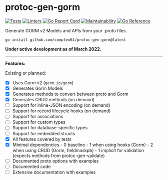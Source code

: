 # protoc-gen-gorm

[![Tests](https://github.com/complex64/protoc-gen-gorm/actions/workflows/tests.yml/badge.svg?branch=main)](https://github.com/complex64/protoc-gen-gorm/actions/workflows/tests.yml) [![Linters](https://github.com/complex64/protoc-gen-gorm/actions/workflows/linters.yml/badge.svg?branch=main)](https://github.com/complex64/protoc-gen-gorm/actions/workflows/linters.yml) [![Go Report Card](https://goreportcard.com/badge/github.com/complex64/protoc-gen-gorm)](https://goreportcard.com/report/github.com/complex64/protoc-gen-gorm) [![Maintainability](https://api.codeclimate.com/v1/badges/69739915a43041e34892/maintainability)](https://codeclimate.com/github/complex64/protoc-gen-gorm/maintainability) [![Go Reference](https://pkg.go.dev/badge/github.com/complex64/protoc-gen-gorm.svg)](https://pkg.go.dev/github.com/complex64/protoc-gen-gorm)

Generate GORM v2 Models and APIs from your .proto files.

```
go install github.com/complex64/protoc-gen-gorm@latest
```

**Under active development as of March 2022.**

---

**Features:**

Existing or planned:

- [x] Uses Gorm v2 (`gorm.io/gorm`)
- [x] Generates Gorm Models
- [x] Generates methods to convert between proto and Gorm
- [x] Generates CRUD methods (on demand)
- [ ] Support for inline-JSON encoding (on demand)
- [ ] Support for record lifecycle hooks (on demand)
- [ ] Support for associations
- [ ] Support for custom types
- [ ] Support for database-specific types
- [ ] Support for embedded structs
- [x] All features covered by tests
- [x] Minimal dependencies
      - 0 baseline
      - 1 when using hooks (Gorm)
      - 2 when using CRUD (Gorm, fieldmaskpb)
      - 1 implicit for validation (expects methods from protoc-gen-validate)
- [ ] Documented proto options with examples
- [ ] Documented code
- [ ] Extensive documentation with examples
